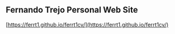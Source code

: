 ## Fernando Trejo Personal Web Site

[https://ferrt1.github.io/ferrt1cv/](https://ferrt1.github.io/ferrt1cv/)
